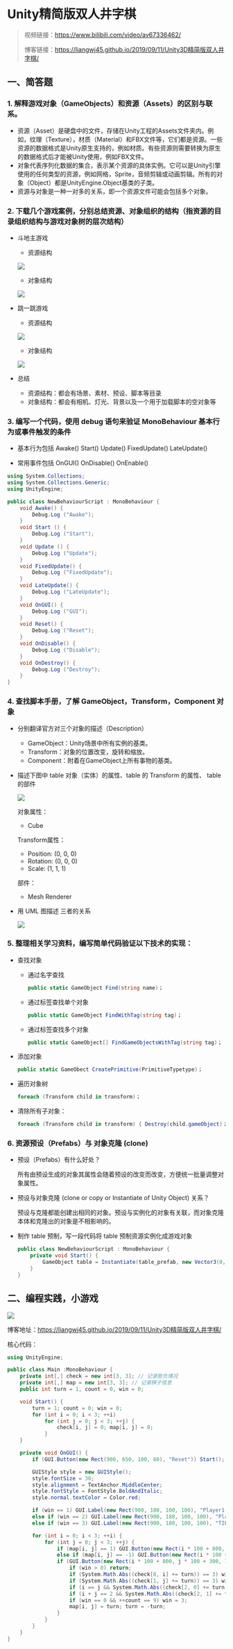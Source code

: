 # Unity精简版双人井字棋

> 视频链接：<https://www.bilibili.com/video/av67336462/>
>
> 博客链接：<https://liangwj45.github.io/2019/09/11/Unity3D精简版双人井字棋/>

## 一、简答题

### 1.  解释游戏对象（GameObjects）和资源（Assets）的区别与联系。

- 资源（Asset）是硬盘中的文件，存储在Unity工程的Assets文件夹内。例如，纹理（Texture），材质（Material）和FBX文件等，它们都是资源。一些资源的数据格式是Unity原生支持的，例如材质。有些资源则需要转换为原生的数据格式后才能被Unity使用，例如FBX文件。
- 对象代表序列化数据的集合，表示某个资源的具体实例。它可以是Unity引擎使用的任何类型的资源，例如网格，Sprite，音频剪辑或动画剪辑。所有的对象（Object）都是UnityEngine.Object基类的子类。
- 资源与对象是一种一对多的关系，即一个资源文件可能会包括多个对象。

### 2. 下载几个游戏案例，分别总结资源、对象组织的结构（指资源的目录组织结构与游戏对象树的层次结构）

- 斗地主游戏

  - 资源结构

  ![](./img/assets1.png)

  - 对象结构

  ![](./img/object1.png)

- 跳一跳游戏

  - 资源结构

  ![](./img/assets2.png)

  - 对象结构

  ![](./img/object2.png)

- 总结
  - 资源结构：都会有场景、素材、预设、脚本等目录
  - 对象结构：都会有相机、灯光、背景以及一个用于加载脚本的空对象等

### 3. 编写一个代码，使用 debug 语句来验证 MonoBehaviour 基本行为或事件触发的条件

- 基本行为包括 Awake() Start() Update() FixedUpdate() LateUpdate()

- 常用事件包括 OnGUI() OnDisable() OnEnable()

```c#
using System.Collections;
using System.Collections.Generic;
using UnityEngine;

public class NewBehaviourScript : MonoBehaviour {
    void Awake() {
        Debug.Log ("Awake");
    }
    void Start () {
        Debug.Log ("Start");
    }
    void Update () {
        Debug.Log ("Update");
    }
    void FixedUpdate() {
        Debug.Log ("FixedUpdate");
    }
    void LateUpdate() {
        Debug.Log ("LateUpdate");
    }
    void OnGUI() {
        Debug.Log ("GUI");
    }
    void Reset() {
        Debug.Log ("Reset");
    }
    void OnDisable() {
        Debug.Log ("Disable");
    }
    void OnDestroy() {
        Debug.Log ("Destroy");
    }
}
```

### 4. 查找脚本手册，了解 GameObject，Transform，Component 对象

- 分别翻译官方对三个对象的描述（Description）

  - GameObject：Unity场景中所有实例的基类。
  - Transform：对象的位置改变，旋转和缩放。
  - Component：附着在GameObject上所有事物的基类。

- 描述下图中 table 对象（实体）的属性、table 的 Transform 的属性、 table 的部件

  ![](https://pmlpml.github.io/unity3d-learning/images/ch02/ch02-homework.png)

  对象属性：

  - Cube

  Transform属性：

  - Position: (0, 0, 0)
  - Rotation: (0, 0, 0)
  - Scale: (1, 1, 1)

  部件：

  - Mesh Renderer

- 用 UML 图描述 三者的关系

  ![](./img/uml.png)

### 5. 整理相关学习资料，编写简单代码验证以下技术的实现：

  - 查找对象
    - 通过名字查找

      ```c#
      public static GameObject Find(string name)；
      ```

    - 通过标签查找单个对象

      ```c#
      public static GameObject FindWithTag(string tag)；
      ```

    - 通过标签查找多个对象

      ```c#
      public static GameObject[] FindGameObjectsWithTag(string tag)；
      ```

  - 添加对象

    ```c#
    public static GameObect CreatePrimitive(PrimitiveTypetype)；
    ```

  - 遍历对象树

    ```c#
    foreach (Transform child in transform)；
    ```

  - 清除所有子对象：

    ```c#
    foreach (Transform child in transform) { Destroy(child.gameObject)；
    ```

### 6. 资源预设（Prefabs）与 对象克隆 (clone)

  - 预设（Prefabs）有什么好处？

    所有由预设生成的对象其属性会随着预设的改变而改变，方便统一批量调整对象属性。

  - 预设与对象克隆 (clone or copy or Instantiate of Unity Object) 关系？

    预设与克隆都能创建出相同的对象。预设与实例化的对象有关联，而对象克隆本体和克隆出的对象是不相影响的。

  - 制作 table 预制，写一段代码将 table 预制资源实例化成游戏对象

    ```c#
    public class NewBehaviourScript : MonoBehaviour {
        private void Start() {
            GameObject table = Instantiate(table_prefab, new Vector3(0, 0, 0));
        }
    }
    ```

## 二、编程实践，小游戏

![](./img/game.png)

博客地址：<https://liangwj45.github.io/2019/09/11/Unity3D精简版双人井字棋/>

核心代码：

```c#
using UnityEngine;

public class Main :MonoBehaviour {
    private int[,] check = new int[3, 3]; // 记录胜负情况
    private int[,] map = new int[3, 3]; // 记录棋子信息
    public int turn = 1, count = 0, win = 0;

    void Start() {
        turn = 1; count = 0; win = 0;
        for (int i = 0; i < 3; ++i)
            for (int j = 0; j < 3; ++j) {
                check[i, j] = 0; map[i, j] = 0;
            }
    }

    private void OnGUI() {
        if (GUI.Button(new Rect(900, 650, 100, 60), "Reset")) Start();

        GUIStyle style = new GUIStyle();
        style.fontSize = 30;
        style.alignment = TextAnchor.MiddleCenter;
        style.fontStyle = FontStyle.BoldAndItalic;
        style.normal.textColor = Color.red;

        if (win == 1) GUI.Label(new Rect(900, 180, 100, 100), "Player1 WIN", style);
        else if (win == 2) GUI.Label(new Rect(900, 180, 100, 100), "Player2 WIN", style);
        else if (win == 3) GUI.Label(new Rect(900, 180, 100, 100), "TIE", style);

        for (int i = 0; i < 3; ++i) {
            for (int j = 0; j < 3; ++j) {
                if (map[i, j] == 1) GUI.Button(new Rect(i * 100 + 800, j * 100 + 300, 100, 100), "O", style: style);
                else if (map[i, j] == -1) GUI.Button(new Rect(i * 100 + 800, j * 100 + 300, 100, 100), "X", style: style);
                if (GUI.Button(new Rect(i * 100 + 800, j * 100 + 300, 100, 100), "")) {
                    if (win > 0) return;
                    if (System.Math.Abs((check[0, i] += turn)) == 3) win = turn > 0 ? 1 : 2;
                    if (System.Math.Abs((check[1, j] += turn)) == 3) win = turn > 0 ? 1 : 2;
                    if (i == j && System.Math.Abs((check[2, 0] += turn)) == 3) win = turn > 0 ? 1 : 2;
                    if (i + j == 2 && System.Math.Abs((check[2, 1] += turn)) == 3) win = turn > 0 ? 1 : 2;
                    if (win == 0 && ++count == 9) win = 3;
                    map[i, j] = turn; turn = -turn;
                }
            }
        }
    }
}
```

